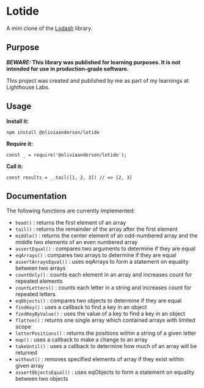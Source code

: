 # Lotide

A mini clone of the [Lodash](https://lodash.com) library.

## Purpose

**_BEWARE:_ This library was published for learning purposes. It is _not_ intended for use in production-grade software.**

This project was created and published by me as part of my learnings at Lighthouse Labs.

## Usage

**Install it:**

`npm install @oliviaanderson/lotide`

**Require it:**

`const _ = require('@oliviaanderson/lotide');`

**Call it:**

`const results = _.tail([1, 2, 3]) // => [2, 3]`

## Documentation

The following functions are currently implemented:

- `head()` : returns the first element of an array
- `tail()` : returns the remainder of the array after the first element
- `middle()` : returns the center element of an odd-numbered array and the middle two elements of an even numbered array
- `assertEqual()` : compares two arguments to determine if they are equal
- `eqArrays()` : compares two arrays to determine if they are equal
- `assertArraysEqual()` : uses eqArrays to form a statement on equality between two arrays
- `countOnly()` : counts each element in an array and increases count for repeated elements
- `countLetters()` : counts each letter in a string and increases count for repeated letters
- `eqObjects()` : compares two objects to determine if they are equal
- `findKey()` : uses a callback to find a key in an object
- `findKeyByValue()` : uses the value of a key to find a key in an object
- `flatten()` : returns one single array which contained arrays with limited scope
- `letterPositions()` : returns the positions within a string of a given letter
- `map()` : uses a callback to make a change to an array
- `takeUntil()` : uses a callback to determine how much of an array will be returned
- `without()` : removes specified elements of array if they exist within given array
- `assertObjectsEqual()` : uses eqObjects to form a statement on equality between two objects